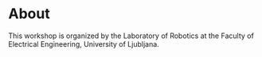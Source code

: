 # About

This workshop is organized by the Laboratory of Robotics at the Faculty of Electrical Engineering, University of Ljubljana.

